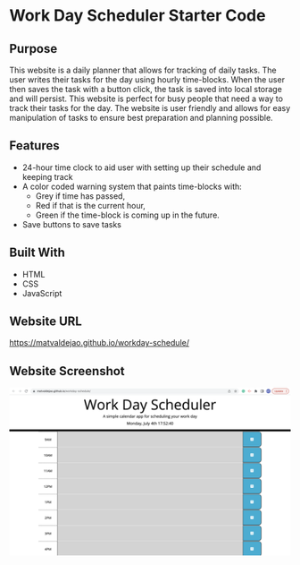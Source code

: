 # Work Day Scheduler Starter Code

## Purpose
This website is a daily planner that allows for tracking of daily tasks. The user writes their tasks for the day using hourly time-blocks. When the user then saves the task with a button click, the task is saved into local storage and will persist. This website is perfect for busy people that need a way to track their tasks for the day. The website is user friendly and allows for easy manipulation of tasks to ensure best preparation and planning possible. 

## Features
 * 24-hour time clock to aid user with setting up their schedule and keeping track 
 * A color coded warning system that paints time-blocks with: 
    * Grey if time has passed, 
    * Red if that is the current hour,
    * Green if the time-block is coming up in the future.
 * Save buttons to save tasks

## Built With
 * HTML
 * CSS
 * JavaScript

## Website URL
https://matvaldejao.github.io/workday-schedule/

## Website Screenshot
![image](./Assets/Images/workday.png)